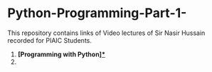 # Python-Programming-Part-1-
This repository contains links of Video lectures of Sir Nasir Hussain recorded for PIAIC Students.
1. **[Programming with Python][*](https://youtu.be/ORIrSFWyYvM?si=_f1hZKxW3RRPQnqd)**
2. 
